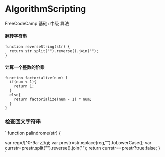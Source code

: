 # AlgorithmScripting
FreeCodeCamp 基础+中级 算法

#### 翻转字符串

```
function reverseString(str) {
  return str.split("").reverse().join("");
}
```
#### 计算一个整数的阶乘

```
function factorialize(num) {
  if(num < 1){
    return 1;
  }
  else{
    return factorialize(num - 1) * num;
  }
}
```
### 检查回文字符串
`
function palindrome(str) {

  var reg=/[^0-9a-z]/gi;
  var prestr=str.replace(reg,"").toLowerCase();
  var currstr=prestr.split("").reverse().join("");
  return currstr==prestr?true:false;
}
`

